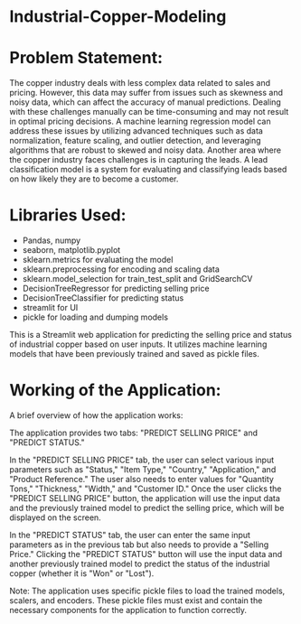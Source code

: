 # Industrial-Copper-Modeling
# Problem Statement:
The copper industry deals with less complex data related to sales and pricing. However, this data may suffer from issues such as skewness and noisy data, which can affect the accuracy of manual predictions. Dealing with these challenges manually can be time-consuming and may not result in optimal pricing decisions. A machine learning regression model can address these issues by utilizing advanced techniques such as data normalization, feature scaling, and outlier detection, and leveraging algorithms that are robust to skewed and noisy data. 
Another area where the copper industry faces challenges is in capturing the leads. A lead classification model is a system for evaluating and classifying leads based on how likely they are to become a customer.
# Libraries Used:
* Pandas, numpy
* seaborn, matplotlib.pyplot
* sklearn.metrics for evaluating the model
* sklearn.preprocessing for encoding and scaling data
* sklearn.model_selection for train_test_split and GridSearchCV
* DecisionTreeRegressor for predicting selling price
* DecisionTreeClassifier for predicting status
* streamlit for UI
* pickle for loading and dumping models

This is a Streamlit web application for predicting the selling price and status of industrial copper based on user inputs. It utilizes machine learning models that have been previously trained and saved as pickle files.
# Working of the Application:
A brief overview of how the application works:

The application provides two tabs: "PREDICT SELLING PRICE" and "PREDICT STATUS."

In the "PREDICT SELLING PRICE" tab, the user can select various input parameters such as "Status," "Item Type," "Country," "Application," and "Product Reference." The user also needs to enter values for "Quantity Tons," "Thickness," "Width," and "Customer ID." Once the user clicks the "PREDICT SELLING PRICE" button, the application will use the input data and the previously trained model to predict the selling price, which will be displayed on the screen.

In the "PREDICT STATUS" tab, the user can enter the same input parameters as in the previous tab but also needs to provide a "Selling Price." Clicking the "PREDICT STATUS" button will use the input data and another previously trained model to predict the status of the industrial copper (whether it is "Won" or "Lost").

Note: The application uses specific pickle files to load the trained models, scalers, and encoders. These pickle files must exist and contain the necessary components for the application to function correctly.

